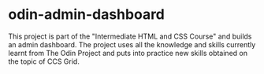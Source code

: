 # odin-admin-dashboard

This project is part of the "Intermediate HTML and CSS Course" and builds an admin dashboard. The project uses all the knowledge and skills currently learnt from The Odin Project and puts into practice new skills obtained on the topic of CCS Grid.